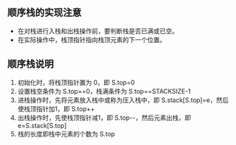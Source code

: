 
## 顺序栈的实现注意
- 在对栈进行入栈和出栈操作前，要判断栈是否已满或已空。
- 在实际操作中，栈顶指针指向栈顶元素的下一个位置。

## 顺序栈说明
1. 初始化时，将栈顶指针置为 0，即 S.top=0
2. 设置栈空条件为 S.top==0，栈满条件为 S.top==STACKSIZE-1
3. 进栈操作时，先将元素放入栈中或称为压入栈中，即 S.stack[S.top]=e，然后使栈顶指针加1，即 S.top++
4. 出栈操作时，先使栈顶指针减1，即 S.top--，然后元素出栈，即 e=S.stack[S.top]
5. 栈的长度即栈中元素的个数为 S.top

